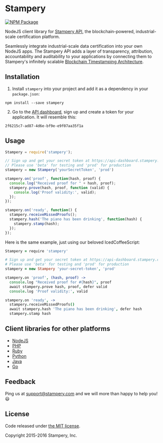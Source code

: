 # Stampery

[![NPM Package](https://img.shields.io/npm/v/stampery.svg?style=flat-square)](https://www.npmjs.org/package/stampery)

NodeJS client library for [Stampery API](https://stampery.com/api), the blockchain-powered, industrial-scale certification platform.

Seamlessly integrate industrial-scale data certification into your own NodeJS apps. The Stampery API adds a layer of transparency, attribution, accountability and auditability to your applications by connecting them to Stampery's infinitely scalable [Blockchain Timestamping Architecture](https://stampery.com/tech).

## Installation

  1. Install `stampery` into your project and add it as a dependency in your `package.json`:

```
npm install --save stampery
```

  2. Go to the [API dashboard](https://api-dashboard.stampery.com), sign up and create a token for your application. It will resemble this:

```
2f6215c7-ad87-4d6e-bf9e-e9f07aa35f1a
```

## Usage

```javascript
Stampery = require('stampery');

// Sign up and get your secret token at https://api-dashboard.stampery.com
// Please use 'beta' for testing and 'prod' for production
stampery = new Stampery('yourSecretToken', 'prod')

stampery.on('proof', function(hash, proof) {
  console.log("Received proof for " + hash, proof);
  stampery.prove(hash, proof, function (valid) {
    console.log('Proof validity:', valid);
  });
});

stampery.on('ready', function() {
  stampery.receiveMissedProofs();
  stampery.hash('The piano has been drinking', function(hash) {
    stampery.stamp(hash);
  });
});
```

Here is the same example, just using our beloved IcedCoffeeScript:

```coffeescript
Stampery = require 'stampery'

# Sign up and get your secret token at https://api-dashboard.stampery.com
# Please use 'beta' for testing and 'prod' for production
stampery = new Stampery 'your-secret-token', 'prod'

stampery.on 'proof', (hash, proof) ->
  console.log "Received proof for #{hash}", proof
  await stampery.prove hash, proof, defer valid
  console.log 'Proof validity:', valid

stampery.on 'ready', ->
  stampery.receiveMissedProofs()
  await stampery.hash 'The piano has been drinking', defer hash
  stampery.stamp hash
```

## Client libraries for other platforms
- [NodeJS](https://github.com/stampery/node)
- [PHP](https://github.com/stampery/php)
- [Ruby](https://github.com/stampery/ruby)
- [Python](https://github.com/stampery/python)
- [Java](https://github.com/stampery/java)
- [Go](https://github.com/stampery/go)

## Feedback

Ping us at [support@stampery.com](mailto:support@stampery.com) and we will more than happy to help you! 😃

## License

Code released under [the MIT license](https://github.com/stampery/node/blob/master/LICENSE).

Copyright 2015-2016 Stampery, Inc.
